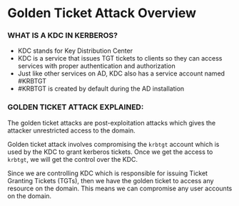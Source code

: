 # Golden Ticket Attack Overview

### WHAT IS A KDC IN KERBEROS?

- KDC stands for Key Distribution Center
- KDC is a service that issues TGT tickets to clients so they can access services with proper authentication and authorization
- Just like other services on AD, KDC also has a service account named #KRBTGT
- #KRBTGT is created by default during the AD installation

### GOLDEN TICKET ATTACK EXPLAINED:

The golden ticket attacks are post-exploitation attacks which gives the attacker unrestricted access to the domain. 

Golden ticket attack involves compromising the `krbtgt` account which is used by the KDC to grant kerberos tickets. Once we get the access to `krbtgt`, we will get the control over the KDC.

Since we are controlling KDC which is responsible for issuing Ticket Granting Tickets (TGTs), then we have the golden ticket to access any resource on the domain. This means we can compromise any user accounts on the domain.
